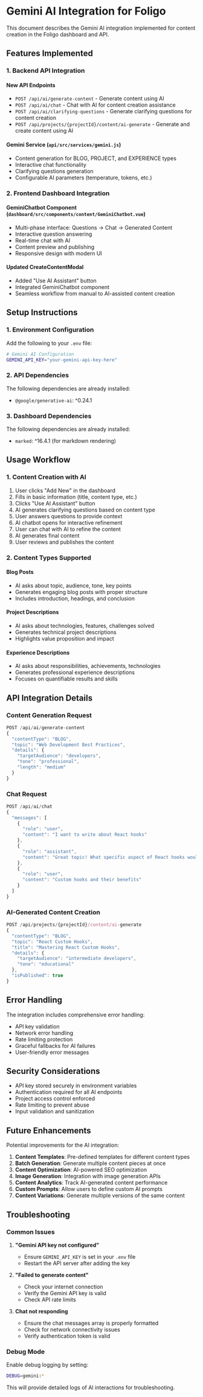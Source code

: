 # Gemini AI Integration for Foligo

This document describes the Gemini AI integration implemented for content creation in the Foligo dashboard and API.

## Features Implemented

### 1. Backend API Integration

#### New API Endpoints
- `POST /api/ai/generate-content` - Generate content using AI
- `POST /api/ai/chat` - Chat with AI for content creation assistance  
- `POST /api/ai/clarifying-questions` - Generate clarifying questions for content creation
- `POST /api/projects/{projectId}/content/ai-generate` - Generate and create content using AI

#### Gemini Service (`api/src/services/gemini.js`)
- Content generation for BLOG, PROJECT, and EXPERIENCE types
- Interactive chat functionality
- Clarifying questions generation
- Configurable AI parameters (temperature, tokens, etc.)

### 2. Frontend Dashboard Integration

#### GeminiChatbot Component (`dashboard/src/components/content/GeminiChatbot.vue`)
- Multi-phase interface: Questions → Chat → Generated Content
- Interactive question answering
- Real-time chat with AI
- Content preview and publishing
- Responsive design with modern UI

#### Updated CreateContentModal
- Added "Use AI Assistant" button
- Integrated GeminiChatbot component
- Seamless workflow from manual to AI-assisted content creation

## Setup Instructions

### 1. Environment Configuration

Add the following to your `.env` file:

```bash
# Gemini AI Configuration
GEMINI_API_KEY="your-gemini-api-key-here"
```

### 2. API Dependencies

The following dependencies are already installed:
- `@google/generative-ai`: ^0.24.1

### 3. Dashboard Dependencies

The following dependencies are already installed:
- `marked`: ^16.4.1 (for markdown rendering)

## Usage Workflow

### 1. Content Creation with AI

1. User clicks "Add New" in the dashboard
2. Fills in basic information (title, content type, etc.)
3. Clicks "Use AI Assistant" button
4. AI generates clarifying questions based on content type
5. User answers questions to provide context
6. AI chatbot opens for interactive refinement
7. User can chat with AI to refine the content
8. AI generates final content
9. User reviews and publishes the content

### 2. Content Types Supported

#### Blog Posts
- AI asks about topic, audience, tone, key points
- Generates engaging blog posts with proper structure
- Includes introduction, headings, and conclusion

#### Project Descriptions  
- AI asks about technologies, features, challenges solved
- Generates technical project descriptions
- Highlights value proposition and impact

#### Experience Descriptions
- AI asks about responsibilities, achievements, technologies
- Generates professional experience descriptions
- Focuses on quantifiable results and skills

## API Integration Details

### Content Generation Request

```javascript
POST /api/ai/generate-content
{
  "contentType": "BLOG",
  "topic": "Web Development Best Practices",
  "details": {
    "targetAudience": "developers",
    "tone": "professional",
    "length": "medium"
  }
}
```

### Chat Request

```javascript
POST /api/ai/chat
{
  "messages": [
    {
      "role": "user",
      "content": "I want to write about React hooks"
    },
    {
      "role": "assistant", 
      "content": "Great topic! What specific aspect of React hooks would you like to focus on?"
    },
    {
      "role": "user",
      "content": "Custom hooks and their benefits"
    }
  ]
}
```

### AI-Generated Content Creation

```javascript
POST /api/projects/{projectId}/content/ai-generate
{
  "contentType": "BLOG",
  "topic": "React Custom Hooks",
  "title": "Mastering React Custom Hooks",
  "details": {
    "targetAudience": "intermediate developers",
    "tone": "educational"
  },
  "isPublished": true
}
```

## Error Handling

The integration includes comprehensive error handling:

- API key validation
- Network error handling
- Rate limiting protection
- Graceful fallbacks for AI failures
- User-friendly error messages

## Security Considerations

- API key stored securely in environment variables
- Authentication required for all AI endpoints
- Project access control enforced
- Rate limiting to prevent abuse
- Input validation and sanitization

## Future Enhancements

Potential improvements for the AI integration:

1. **Content Templates**: Pre-defined templates for different content types
2. **Batch Generation**: Generate multiple content pieces at once
3. **Content Optimization**: AI-powered SEO optimization
4. **Image Generation**: Integration with image generation APIs
5. **Content Analytics**: Track AI-generated content performance
6. **Custom Prompts**: Allow users to define custom AI prompts
7. **Content Variations**: Generate multiple versions of the same content

## Troubleshooting

### Common Issues

1. **"Gemini API key not configured"**
   - Ensure `GEMINI_API_KEY` is set in your `.env` file
   - Restart the API server after adding the key

2. **"Failed to generate content"**
   - Check your internet connection
   - Verify the Gemini API key is valid
   - Check API rate limits

3. **Chat not responding**
   - Ensure the chat messages array is properly formatted
   - Check for network connectivity issues
   - Verify authentication token is valid

### Debug Mode

Enable debug logging by setting:
```bash
DEBUG=gemini:*
```

This will provide detailed logs of AI interactions for troubleshooting.
